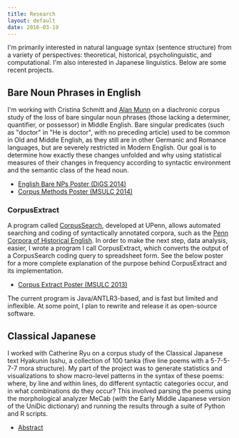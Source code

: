 ```yaml
---
title: Research
layout: default
date: 2016-03-19
---
```


I'm primarily interested in natural language syntax (sentence structure) from a variety of perspectives: theoretical, historical, psycholinguistic, and computational. I'm also interested in Japanese linguistics. Below are some recent projects.


## Bare Noun Phrases in English

I'm working with Cristina Schmitt and [Alan Munn][munn] on a diachronic corpus study of the loss of bare singular noun phrases (those lacking a determiner, quantifier, or possessor) in Middle English. Bare singular predicates (such as "doctor" in "He is doctor", with no preceding article) used to be common in Old and Middle English, as they still are in other Germanic and Romance languages, but are severely restricted in Modern English. Our goal is to determine how exactly these changes unfolded and why using statistical measures of their changes in frequency according to syntactic environment and the semantic class of the head noun.

* [English Bare NPs Poster (DiGS 2014)](/files/hanson-etal-digs-2014-poster.pdf)
* [Corpus Methods Poster (MSULC 2014)](/files/hanson-msulc-2014-poster-corpus-methods.pdf)


### CorpusExtract

A program called [CorpusSearch][cs], developed at UPenn, allows automated searching and coding of syntactically annotated corpora, such as the [Penn Corpora of Historical English][pche]. In order to make the next step, data analysis, easier, I wrote a program I call CorpusExtract, which converts the output of a CorpusSearch coding query to spreadsheet form. See the below poster for a more complete explanation of the purpose behind CorpusExtract and its implementation.

* [Corpus Extract Poster (MSULC 2013)](/files/corpusextract-poster-2013.pdf)

The current program is Java/ANTLR3-based, and is fast but limited and inflexible. At some point, I plan to rewrite and release it as open-source software.




## Classical Japanese

I worked with Catherine Ryu on a corpus study of the Classical Japanese text  Hyakunin Isshu, a collection of 100 tanka (five line poems with a 5-7-5-7-7 mora structure). My part of the project was to generate statistics and visualizations to show macro-level patterns in the syntax of these poems: where, by line and within lines, do different syntactic categories occur, and in what combinations do they occur? This involved parsing the poems using the morphological analyzer MeCab (with the Early Middle Japanese version of the UniDic dictionary) and running the results through a suite of Python and R scripts.

* [Abstract](/files/hanson-cjpn-poetry-abstract.pdf)


[munn]: http://www.msu.edu/~amunn
[pche]: http://www.ling.upenn.edu/hist-corpora/
[cs]: http://corpussearch.sourceforge.net/